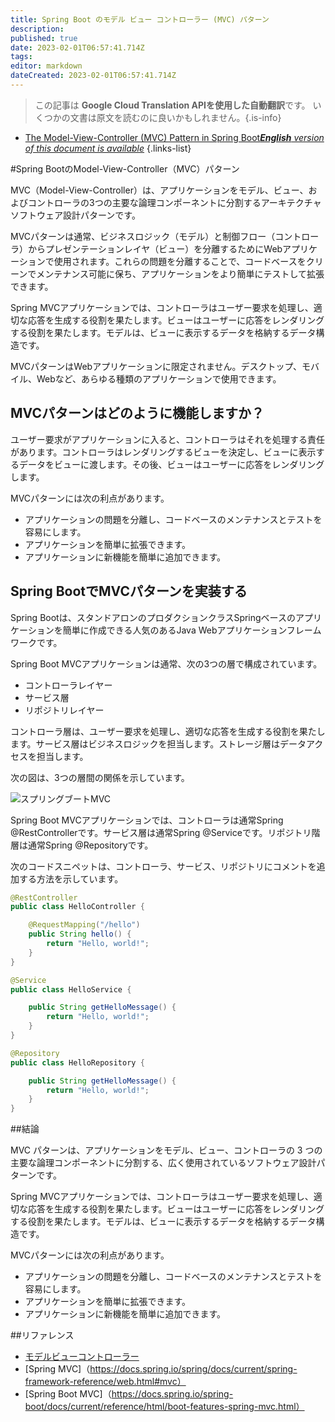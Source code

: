 ```yaml
---
title: Spring Boot のモデル ビュー コントローラー (MVC) パターン
description: 
published: true
date: 2023-02-01T06:57:41.714Z
tags: 
editor: markdown
dateCreated: 2023-02-01T06:57:41.714Z
---
```


> この記事は **Google Cloud Translation APIを使用した自動翻訳**です。
いくつかの文書は原文を読むのに良いかもしれません。{.is-info}

- [The Model-View-Controller (MVC) Pattern in Spring Boot***English** version of this document is available*](/en/Knowledge-base/Spring-Boot/the-model-view-controller-mvc-pattern-in-spring-boot)
{.links-list}



#Spring BootのModel-View-Controller（MVC）パターン

MVC（Model-View-Controller）は、アプリケーションをモデル、ビュー、およびコントローラの3つの主要な論理コンポーネントに分割するアーキテクチャソフトウェア設計パターンです。

MVCパターンは通常、ビジネスロジック（モデル）と制御フロー（コントローラ）からプレゼンテーションレイヤ（ビュー）を分離するためにWebアプリケーションで使用されます。これらの問題を分離することで、コードベースをクリーンでメンテナンス可能に保ち、アプリケーションをより簡単にテストして拡張できます。

Spring MVCアプリケーションでは、コントローラはユーザー要求を処理し、適切な応答を生成する役割を果たします。ビューはユーザーに応答をレンダリングする役割を果たします。モデルは、ビューに表示するデータを格納するデータ構造です。

MVCパターンはWebアプリケーションに限定されません。デスクトップ、モバイル、Webなど、あらゆる種類のアプリケーションで使用できます。

## MVCパターンはどのように機能しますか？

ユーザー要求がアプリケーションに入ると、コントローラはそれを処理する責任があります。コントローラはレンダリングするビューを決定し、ビューに表示するデータをビューに渡します。その後、ビューはユーザーに応答をレンダリングします。

MVCパターンには次の利点があります。

- アプリケーションの問題を分離し、コードベースのメンテナンスとテストを容易にします。
- アプリケーションを簡単に拡張できます。
- アプリケーションに新機能を簡単に追加できます。

## Spring BootでMVCパターンを実装する

Spring Bootは、スタンドアロンのプロダクションクラスSpringベースのアプリケーションを簡単に作成できる人気のあるJava Webアプリケーションフレームワークです。

Spring Boot MVCアプリケーションは通常、次の3つの層で構成されています。

- コントローラレイヤー
- サービス層
- リポジトリレイヤー

コントローラ層は、ユーザー要求を処理し、適切な応答を生成する役割を果たします。サービス層はビジネスロジックを担当します。ストレージ層はデータアクセスを担当します。

次の図は、3つの層間の関係を示しています。

![スプリングブートMVC](https://miro.medium.com/max/875/1*tYH4i0zAj7zQLxB7-tscKg.png)

Spring Boot MVCアプリケーションでは、コントローラは通常Spring @RestControllerです。サービス層は通常Spring @Serviceです。リポジトリ階層は通常Spring @Repositoryです。

次のコードスニペットは、コントローラ、サービス、リポジトリにコメントを追加する方法を示しています。

```java
@RestController
public class HelloController {

    @RequestMapping("/hello")
    public String hello() {
        return "Hello, world!";
    }
}
```

```java
@Service
public class HelloService {

    public String getHelloMessage() {
        return "Hello, world!";
    }
}
```

```java
@Repository
public class HelloRepository {

    public String getHelloMessage() {
        return "Hello, world!";
    }
}
```

##結論

MVC パターンは、アプリケーションをモデル、ビュー、コントローラの 3 つの主要な論理コンポーネントに分割する、広く使用されているソフトウェア設計パターンです。

Spring MVCアプリケーションでは、コントローラはユーザー要求を処理し、適切な応答を生成する役割を果たします。ビューはユーザーに応答をレンダリングする役割を果たします。モデルは、ビューに表示するデータを格納するデータ構造です。

MVCパターンには次の利点があります。

- アプリケーションの問題を分離し、コードベースのメンテナンスとテストを容易にします。
- アプリケーションを簡単に拡張できます。
- アプリケーションに新機能を簡単に追加できます。

##リファレンス

- [モデルビューコントローラー](https://en.wikipedia.org/wiki/Model–view–controller)
- [Spring MVC]（https://docs.spring.io/spring/docs/current/spring-framework-reference/web.html#mvc）
- [Spring Boot MVC]（https://docs.spring.io/spring-boot/docs/current/reference/html/boot-features-spring-mvc.html）